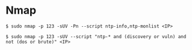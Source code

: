 # Nmap

`$ sudo nmap -p 123 -sUV -Pn --script ntp-info,ntp-monlist <IP>`

`$ sudo nmap -p 123 -sUV --script "ntp-* and (discovery or vuln) and not (dos or brute)" <IP>`
